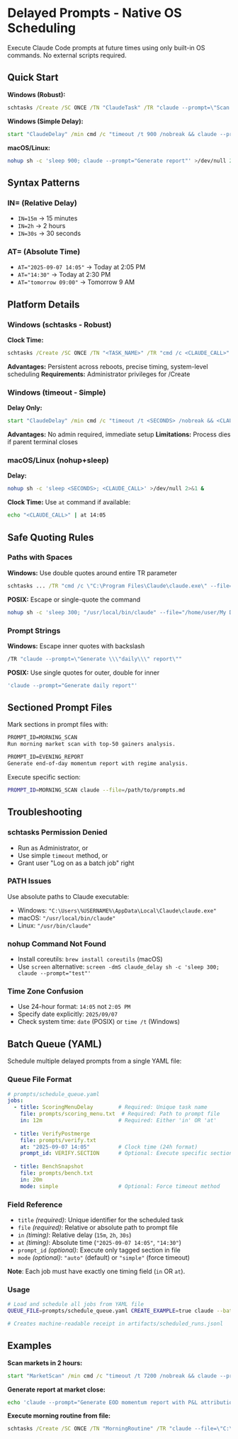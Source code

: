 # Delayed Prompts - Native OS Scheduling

Execute Claude Code prompts at future times using only built-in OS commands. No external scripts required.

## Quick Start

**Windows (Robust):**
```cmd
schtasks /Create /SC ONCE /TN "ClaudeTask" /TR "claude --prompt=\"Scan markets\"" /ST 14:05 /SD 2025/09/07 /RL LIMITED /F
```

**Windows (Simple Delay):**
```cmd
start "ClaudeDelay" /min cmd /c "timeout /t 900 /nobreak && claude --prompt=\"Generate report\""
```

**macOS/Linux:**
```bash
nohup sh -c 'sleep 900; claude --prompt="Generate report"' >/dev/null 2>&1 &
```

## Syntax Patterns

### IN= (Relative Delay)
- `IN=15m` → 15 minutes
- `IN=2h` → 2 hours  
- `IN=30s` → 30 seconds

### AT= (Absolute Time)
- `AT="2025-09-07 14:05"` → Today at 2:05 PM
- `AT="14:30"` → Today at 2:30 PM
- `AT="tomorrow 09:00"` → Tomorrow 9 AM

## Platform Details

### Windows (schtasks - Robust)
**Clock Time:**
```cmd
schtasks /Create /SC ONCE /TN "<TASK_NAME>" /TR "cmd /c <CLAUDE_CALL>" /ST HH:MM /SD YYYY/MM/DD /RL LIMITED /F
```

**Advantages:** Persistent across reboots, precise timing, system-level scheduling
**Requirements:** Administrator privileges for /Create

### Windows (timeout - Simple)
**Delay Only:**
```cmd
start "ClaudeDelay" /min cmd /c "timeout /t <SECONDS> /nobreak && <CLAUDE_CALL>"
```

**Advantages:** No admin required, immediate setup
**Limitations:** Process dies if parent terminal closes

### macOS/Linux (nohup+sleep)
**Delay:**
```bash
nohup sh -c 'sleep <SECONDS>; <CLAUDE_CALL>' >/dev/null 2>&1 &
```

**Clock Time:** Use `at` command if available:
```bash
echo "<CLAUDE_CALL>" | at 14:05
```

## Safe Quoting Rules

### Paths with Spaces
**Windows:** Use double quotes around entire TR parameter
```cmd
schtasks ... /TR "cmd /c \"C:\Program Files\Claude\claude.exe\" --file=\"C:\My Documents\prompt.md\""
```

**POSIX:** Escape or single-quote the command
```bash
nohup sh -c 'sleep 300; "/usr/local/bin/claude" --file="/home/user/My Documents/prompt.md"' &
```

### Prompt Strings
**Windows:** Escape inner quotes with backslash
```cmd
/TR "claude --prompt=\"Generate \\\"daily\\\" report\""
```

**POSIX:** Use single quotes for outer, double for inner
```bash
'claude --prompt="Generate daily report"'
```

## Sectioned Prompt Files

Mark sections in prompt files with:
```markdown
PROMPT_ID=MORNING_SCAN
Run morning market scan with top-50 gainers analysis.

PROMPT_ID=EVENING_REPORT  
Generate end-of-day momentum report with regime analysis.
```

Execute specific section:
```bash
PROMPT_ID=MORNING_SCAN claude --file=/path/to/prompts.md
```

## Troubleshooting

### schtasks Permission Denied
- Run as Administrator, or
- Use simple `timeout` method, or  
- Grant user "Log on as a batch job" right

### PATH Issues
Use absolute paths to Claude executable:
- Windows: `"C:\Users\%USERNAME%\AppData\Local\Claude\claude.exe"`
- macOS: `"/usr/local/bin/claude"`
- Linux: `"/usr/bin/claude"`

### nohup Command Not Found
- Install coreutils: `brew install coreutils` (macOS)
- Use `screen` alternative: `screen -dmS claude_delay sh -c 'sleep 300; claude --prompt="test"'`

### Time Zone Confusion
- Use 24-hour format: `14:05` not `2:05 PM`
- Specify date explicitly: `2025/09/07` 
- Check system time: `date` (POSIX) or `time /t` (Windows)

## Batch Queue (YAML)

Schedule multiple delayed prompts from a single YAML file:

### Queue File Format
```yaml
# prompts/schedule_queue.yaml
jobs:
  - title: ScoringMenuDelay        # Required: Unique task name
    file: prompts/scoring_menu.txt  # Required: Path to prompt file
    in: 12m                        # Required: Either 'in' OR 'at'
    
  - title: VerifyPostmerge
    file: prompts/verify.txt
    at: "2025-09-07 14:05"         # Clock time (24h format)
    prompt_id: VERIFY.SECTION      # Optional: Execute specific section
    
  - title: BenchSnapshot  
    file: prompts/bench.txt
    in: 20m
    mode: simple                   # Optional: Force timeout method
```

### Field Reference
- `title` *(required)*: Unique identifier for the scheduled task
- `file` *(required)*: Relative or absolute path to prompt file  
- `in` *(timing)*: Relative delay (`15m`, `2h`, `30s`)
- `at` *(timing)*: Absolute time (`"2025-09-07 14:05"`, `"14:30"`)
- `prompt_id` *(optional)*: Execute only tagged section in file
- `mode` *(optional)*: `"auto"` (default) or `"simple"` (force timeout)

**Note**: Each job must have exactly one timing field (`in` OR `at`).

### Usage
```bash
# Load and schedule all jobs from YAML file
QUEUE_FILE=prompts/schedule_queue.yaml CREATE_EXAMPLE=true claude --batch-schedule

# Creates machine-readable receipt in artifacts/scheduled_runs.jsonl
```

## Examples

**Scan markets in 2 hours:**
```cmd
start "MarketScan" /min cmd /c "timeout /t 7200 /nobreak && claude --prompt=\"Scan top-100 USD pairs with regime detection\""
```

**Generate report at market close:**
```bash
echo 'claude --prompt="Generate EOD momentum report with P&L attribution"' | at 16:00
```

**Execute morning routine from file:**
```cmd
schtasks /Create /SC ONCE /TN "MorningRoutine" /TR "claude --file=\"C:\claude\morning_tasks.md\"" /ST 08:30 /SD 2025/09/07 /RL LIMITED /F
```